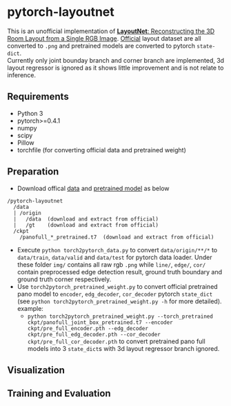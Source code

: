 # pytorch-layoutnet
This is an unofficial implementation of [**LayoutNet**: Reconstructing the 3D Room Layout from a Single RGB Image](https://github.com/zouchuhang/LayoutNet). [Official](https://github.com/zouchuhang/LayoutNet) layout dataset are all converted to `.png` and pretrained models are converted to pytorch `state-dict`.  
Currently only joint bounday branch and corner branch are implemented, 3d layout regressor is ignored as it shows little improvement and is not relate to inference.

## Requirements
- Python 3
- pytorch>=0.4.1
- numpy
- scipy
- Pillow
- torchfile (for converting official data and pretrained weight)

## Preparation
- Download offical [data](https://github.com/zouchuhang/LayoutNet#data) and [pretrained model](https://github.com/zouchuhang/LayoutNet#pretrained-model) as below
```
/pytorch-layoutnet 
  /data
  | /origin
  |   /data  (download and extract from official)
  |   /gt    (download and extract from official)
  /ckpt
    /panofull_*_pretrained.t7  (download and extract from official)
```
- Execute `python torch2pytorch_data.py` to convert `data/origin/**/*` to `data/train`, `data/valid` and `data/test` for pytorch data loader. Under these folder `img/` contains all raw rgb `.png` while `line/`, `edge/`, `cor/` contain preprocessed edge detection result, ground truth boundary and ground truth corner respectively.
- Use `torch2pytorch_pretrained_weight.py` to convert official pretrained pano model to `encoder`, `edg_decoder`, `cor_decoder` pytorch `state_dict` (see `python torch2pytorch_pretrained_weight.py -h` for more detailed). example:
  - `python torch2pytorch_pretrained_weight.py --torch_pretrained ckpt/panofull_joint_box_pretrained.t7 --encoder ckpt/pre_full_encoder.pth --edg_decoder ckpt/pre_full_edg_decoder.pth --cor_decoder ckpt/pre_full_cor_decoder.pth` to convert pretrained pano full models into 3 `state_dict`s with 3d layout regressor branch ignored.

## Visualization

## Training and Evaluation
